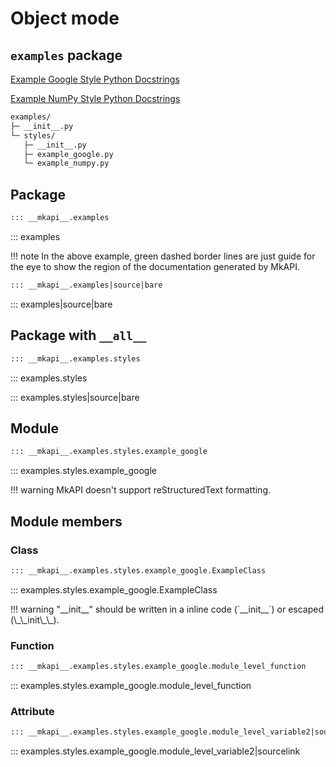 # Object mode

## `examples` package

<style type="text/css">
.mkapi-container {
  border: dashed #88AA8877;
}
</style>

[Example Google Style Python Docstrings](https://sphinxcontrib-napoleon.readthedocs.io/en/latest/example_google.html#example-google)

[Example NumPy Style Python Docstrings](https://sphinxcontrib-napoleon.readthedocs.io/en/latest/example_numpy.html#example-numpy)

``` sh
examples/
├─ __init__.py
└─ styles/
   ├─ __init__.py
   ├─ example_google.py
   └─ example_numpy.py
```

## Package

```markdown
::: __mkapi__.examples
```

::: examples

!!! note
    In the above example, green dashed border lines are just guide
    for the eye to show the region of the documentation generated
    by MkAPI.

```markdown
::: __mkapi__.examples|source|bare
```

::: examples|source|bare

## Package with `__all__`

```markdown
::: __mkapi__.examples.styles
```

::: examples.styles

::: examples.styles|source|bare

## Module

```markdown
::: __mkapi__.examples.styles.example_google
```

::: examples.styles.example_google

!!! warning
    MkAPI doesn't support reStructuredText formatting.

## Module members

### Class

```markdown
::: __mkapi__.examples.styles.example_google.ExampleClass
```

::: examples.styles.example_google.ExampleClass

!!! warning
    "\_\_init\_\_" should be written in a inline code (\`\_\_init\_\_\`)
    or escaped (\\\_\\\_init\\\_\\\_).

### Function

```markdown
::: __mkapi__.examples.styles.example_google.module_level_function
```

::: examples.styles.example_google.module_level_function

### Attribute

```markdown
::: __mkapi__.examples.styles.example_google.module_level_variable2|sourcelink
```

::: examples.styles.example_google.module_level_variable2|sourcelink
